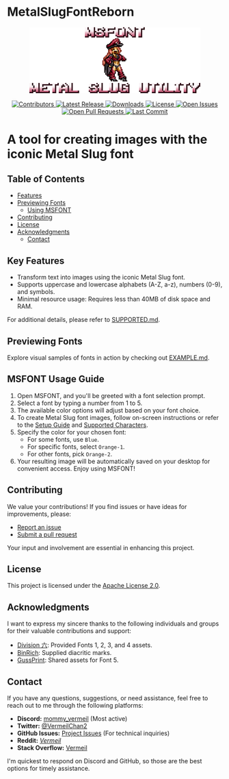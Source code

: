 # MetalSlugFontReborn

<p align="center">
  <a href="https://github.com/VermeilChan/MetalSlugFontReborn">
    <img src="Assets/Markdown/Readme/Metal-Slug-Font-Reborn-Banner.png" width="400" alt="MSFONT logo">
  </a>
</p>

<p align="center">
  <a href="https://github.com/VermeilChan/MetalSlugFontReborn/graphs/contributors">
    <img alt="Contributors" src="https://img.shields.io/github/contributors/VermeilChan/MetalSlugFontReborn.svg?color=blue" />
  </a>
  <a href="https://github.com/VermeilChan/MetalSlugFontReborn/releases">
    <img alt="Latest Release" src="https://img.shields.io/github/release/VermeilChan/MetalSlugFontReborn.svg?color=green" />
  </a>
  <a href="https://github.com/VermeilChan/MetalSlugFontReborn/releases">
    <img alt="Downloads" src="https://img.shields.io/github/downloads/VermeilChan/MetalSlugFontReborn/total.svg?color=orange" />
  </a>
  <a href="https://github.com/VermeilChan/MetalSlugFontReborn/blob/Development/LICENSE">
    <img alt="License" src="https://img.shields.io/github/license/VermeilChan/MetalSlugFontReborn.svg?color=purple" />
  </a>
  <a href="https://github.com/VermeilChan/MetalSlugFontReborn/issues">
    <img alt="Open Issues" src="https://img.shields.io/github/issues/VermeilChan/MetalSlugFontReborn.svg?color=red" />
  </a>
  <a href="https://github.com/VermeilChan/MetalSlugFontReborn/pulls">
    <img alt="Open Pull Requests" src="https://img.shields.io/github/issues-pr/VermeilChan/MetalSlugFontReborn.svg?color=yellow" />
  </a>
  <a href="https://github.com/VermeilChan/MetalSlugFontReborn/commits/Development">
    <img alt="Last Commit" src="https://img.shields.io/github/last-commit/VermeilChan/MetalSlugFontReborn.svg?color=green" />
  </a>
</p>

# A tool for creating images with the iconic Metal Slug font

## Table of Contents

- [Features](#features)
- [Previewing Fonts](#previewing-fonts)
  - [Using MSFONT](#using-msfont)
- [Contributing](#contributing)
- [License](#license)
- [Acknowledgments](#acknowledgments)
  - [Contact](#contact)

## Key Features

- Transform text into images using the iconic Metal Slug font.
- Supports uppercase and lowercase alphabets (A-Z, a-z), numbers (0-9), and symbols.
- Minimal resource usage: Requires less than 40MB of disk space and RAM.

For additional details, please refer to [SUPPORTED.md](Documentation/SUPPORTED.md).

## Previewing Fonts

Explore visual samples of fonts in action by checking out [EXAMPLE.md](EXAMPLE.md).

## MSFONT Usage Guide

1. Open MSFONT, and you'll be greeted with a font selection prompt.
2. Select a font by typing a number from 1 to 5.
3. The available color options will adjust based on your font choice.
4. To create Metal Slug font images, follow on-screen instructions or refer to the [Setup Guide](GUIDE.md) and [Supported Characters](Documentation/SUPPORTED.md).
5. Specify the color for your chosen font:
   - For some fonts, use `Blue`.
   - For specific fonts, select `Orange-1`.
   - For other fonts, pick `Orange-2`.
6. Your resulting image will be automatically saved on your desktop for convenient access. Enjoy using MSFONT!

## Contributing

We value your contributions! If you find issues or have ideas for improvements, please:

- [Report an issue](https://github.com/VermeilChan/MetalSlugFontReborn/issues)
- [Submit a pull request](https://github.com/VermeilChan/MetalSlugFontReborn/pulls)

Your input and involvement are essential in enhancing this project.

## License

This project is licensed under the [Apache License 2.0](LICENSE).

## Acknowledgments

I want to express my sincere thanks to the following individuals and groups for their valuable contributions and support:

- [Division 六](https://6th-divisions-den.com/): Provided Fonts 1, 2, 3, and 4 assets.
- [BinRich](https://discord.com/users/477459550904254464/): Supplied diacritic marks.
- [GussPrint](https://www.spriters-resource.com/submitter/Gussprint/): Shared assets for Font 5.

## Contact

If you have any questions, suggestions, or need assistance, feel free to reach out to me through the following platforms:

- **Discord:** [mommy_vermeil](https://discord.com/users/857841811736100925) (Most active)
- **Twitter:** [@VermeilChan2](https://twitter.com/VermeilChan2)
- **GitHub Issues:** [Project Issues](https://github.com/VermeilChan/MetalSlugFontReborn/issues) (For technical inquiries)
- **Reddit:** [_Vermeil_](https://www.reddit.com/user/_Vermeil_)
- **Stack Overflow:** [Vermeil](https://stackoverflow.com/users/20787000/vermeil)

I'm quickest to respond on Discord and GitHub, so those are the best options for timely assistance.
